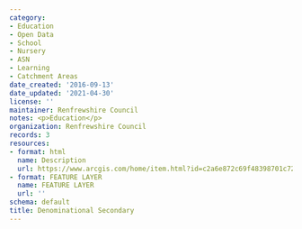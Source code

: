 ```yaml
---
category:
- Education
- Open Data
- School
- Nursery
- ASN
- Learning
- Catchment Areas
date_created: '2016-09-13'
date_updated: '2021-04-30'
license: ''
maintainer: Renfrewshire Council
notes: <p>Education</p>
organization: Renfrewshire Council
records: 3
resources:
- format: html
  name: Description
  url: https://www.arcgis.com/home/item.html?id=c2a6e872c69f48398701c72d6e23f233
- format: FEATURE LAYER
  name: FEATURE LAYER
  url: ''
schema: default
title: Denominational Secondary
---
```

